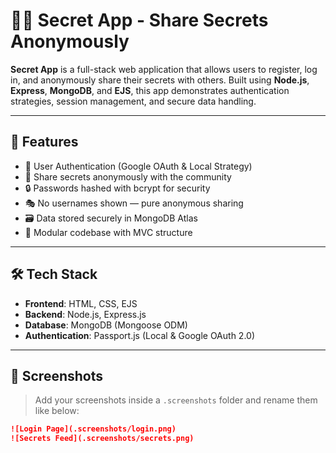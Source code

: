 # 🕵️‍♂️ Secret App - Share Secrets Anonymously

**Secret App** is a full-stack web application that allows users to register, log in, and anonymously share their secrets with others. Built using **Node.js**, **Express**, **MongoDB**, and **EJS**, this app demonstrates authentication strategies, session management, and secure data handling.

---

## 🚀 Features

- 🔐 User Authentication (Google OAuth & Local Strategy)
- 📝 Share secrets anonymously with the community
- 🔒 Passwords hashed with bcrypt for security
- 🎭 No usernames shown — pure anonymous sharing
- 🗃️ Data stored securely in MongoDB Atlas
- 🧩 Modular codebase with MVC structure

---

## 🛠️ Tech Stack

- **Frontend**: HTML, CSS, EJS
- **Backend**: Node.js, Express.js
- **Database**: MongoDB (Mongoose ODM)
- **Authentication**: Passport.js (Local & Google OAuth 2.0)

---

## 📸 Screenshots

> Add your screenshots inside a `.screenshots` folder and rename them like below:

```md
![Login Page](.screenshots/login.png)
![Secrets Feed](.screenshots/secrets.png)

